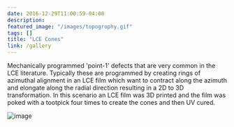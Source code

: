 ```yaml
---
date: 2016-12-29T11:00:59-04:00
description: 
featured_image: "/images/topogrophy.gif"
tags: []
title: "LCE Cones"
link: /gallery
---
```

Mechanically programmed 'point-1' defects that are very common in the LCE literature. Typically these are programmed by creating rings of azimuthal alignment in an LCE film which want to contract along the azimuth and elongate along the radial direction resulting in a 2D to 3D transformation. In this scenario an LCE film was 3D printed and the film was poked with a tootpick four times to create the cones and then UV cured. 

![image](/images/topography.gif)
